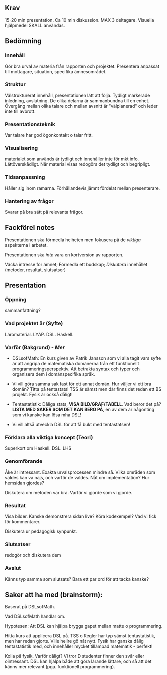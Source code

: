 ## Krav

15-20 min presentation.
Ca 10 min diskussion.
MAX 3 deltagare.
Visuella hjälpmedel SKALL användas.



## Bedömning

### Innehåll

Gör bra urval av materia från rapporten och projektet. Presentera
anpassat till mottagare, situation,
specifika ämnesområdet.

### Struktur

Välstrukturerat innehåll, presentationen lätt att följa.  Tydligt
markerade inledning, avslutning. De olika delarna är sammanbundna till
en enhet. Övergång mellan olika talare och mellan avsnitt är "välplanerad" och leder inte till avbrott.

### Presentationsteknik

Var talare har god ögonkontakt o talar fritt.

### Visualisering

materialet som används är tydligt och innehåller inte för mkt
info. Lättöverskådligt. När material visas redogörs det tydligt och
begripligt.

### Tidsanpassning

Håller sig inom ramarna. Förhållandevis jämnt fördelat mellan
presenterare.

### Hantering av frågor

Svarar på bra sätt på relevanta frågor.



## Fackförel notes

Presentationen ska förmedla helheten men fokusera på de *viktiga* aspekterna i arbetet.

Presentationen ska *inte* vara en kortversion av rapporten.

Väcka intresse för ämnet;
Förmedla ett budskap;
*Diskutera* innehållet (metoder, resultat, slutsatser)



## Presentation

### Öppning

sammanfattning?


### Vad projektet är (Syfte)

Läromaterial. LYAP. DSL. Haskell.


### Varför (Bakgrund) - *Mer*

* DSLsofMath: En kurs given av Patrik Jansson som vi alla tagit vars syfte är att angripa de matematiska
domänerna från ett funktionellt programmeringsperspektiv. Att betrakta syntax
och typer och organisera dem i domänspecifika språk.

* Vi vill göra samma sak fast för ett annat domän. Hur väljer vi ett bra domän? Titta på tentastats!
TSS är sämst men där finns det redan ett BS projekt. Fysik är också dåligt!

* Tentastatistik: Dåliga stats, **VISA BILD/GRAF/TABELL**. Vad beror det på?
**LISTA MED SAKER SOM DET KAN BERO PÅ**, en av dem är någonting som vi kanske kan lösa mha DSL!

* Vi vill altså utveckla DSL för att få bukt med tentastatsen!

### Förklara alla viktiga koncept (Teori)

Superkort om Haskell. DSL. LHS


### Genomförande

Åke är intressant. Exakta urvalsprocessen mindre så. Vilka områden som
valdes kan va najs, och varför de valdes. Nåt om implementation? Hur hemsidan gjordes?

Diskutera om metoden var bra. Varför vi gjorde som vi gjorde.


### Resultat

Visa bilder. Kanske demonstrera sidan live? Köra kodexempel?
Vad vi fick för kommentarer.

Diskutera ur pedagogisk synpunkt.


### Slutsatser

redogör och diskutera dem


### Avslut

Känns typ samma som slutsats? Bara ett par ord för att tacka kanske?




## Saker att ha med (brainstorm):

Baserat på DSLsofMath.

Vad DSLsofMath handlar om.

Hypotesen: Att DSL kan hjälpa brygga gapet mellan matte o programmering.

Hitta kurs att applicera DSL på. TSS o Regler har typ sämst
tentastatistik, men har redan gjorts. Ville hellre gö nåt nytt. Fysik
har ganska dålig tentastatistik med, och innehåller mycket tillämpad
matematik - perfekt!

Kolla på fysik. Varför dåligt? Vi tror D studenter finner den svår
eller ointressant. DSL kan hjälpa både att göra lärande lättare, och
så att det känns mer relevant (pga. funktionell programmering).



